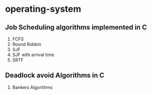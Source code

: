 # operating-system



## Job Scheduling algorithms implemented in C
 
 1. FCFS
 2. Round Robbin
 3. SJF
 4. SJF with arrival time
 5. SRTF

## Deadlock avoid Algorithms in C

 1. Bankers Algorithms
 
